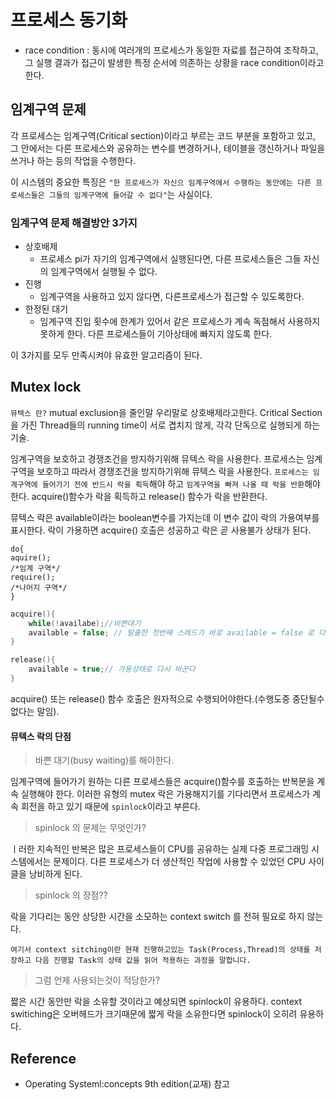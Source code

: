 # 프로세스 동기화

* race condition : 동시에 여러개의 프로세스가 동일한 자료를 접근하여 조작하고, 그 실행 결과가 접근이 발생한 특정 순서에 의존하는 상황을 race condition이라고 한다.



## 임계구역 문제

각 프로세스는 임계구역(Critical section)이라고 부르는 코드 부분을 포함하고 있고, 그 안에서는 다른 프로세스와 공유하는 변수를 변경하거나, 테이블을 갱신하거나 파일을 쓰거나 하는 등의 작업을 수행한다.

이 시스템의 중요한 특징은 `"한 프로세스가 자신으 임계구역에서 수행하는 동안에는 다른 프로세스들은 그들의 임계구역에 들어갈 수 없다"`는 사실이다.

### 임계구역 문제 해결방안 3가지

* 상호배제
  * 프로세스 pi가 자기의 임계구역에서 실행된다면, 다른 프로세스들은 그들 자신의 임계구역에서 실행될 수 없다.
* 진행
  * 임계구역을 사용하고 있지 않다면, 다른프로세스가 접근할 수 있도록한다.
* 한정된 대기
  * 임계구역 진입 횟수에 한계가 있어서 같은 프로세스가 계속 독점해서 사용하지 못하게 한다. 다른 프로세스들이 기아상태에 빠지지 않도록 한다.

이 3가지를 모두 만족시켜야 유효한 알고리즘이 된다.



## Mutex lock

`뮤텍스 란?`  mutual exclusion을 줄인말 우리말로 상호배제라고한다. Critical Section을 가진 Thread들의 running time이 서로 겹치지 않게, 각각 단독으로 실행되게 하는 기술.

임계구역을 보호하고 경쟁조건을 방지하기위해 뮤텍스 락을 사용한다. 프로세스는 임계구역을 보호하고 따라서 경쟁조건을 방지하기위해 뮤텍스 락을 사용한다.  `프로세스는 임계구역에 들어가기 전에 반드시 락을 획득`해야 하고 `임계구역을 빠져 나올 때 락을 반환`해야 한다. acquire()함수가 락을 획득하고 release() 함수가 락을 반환한다.

 뮤텍스 락은 available이라는 boolean변수를 가지는데 이 변수 값이 락의 가용여부를 표시한다. 락이 가용하면 acquire() 호출은 성공하고 락은 곧 사용불가 상태가 된다.

~~~
do{
aquire();
/*임계 구역*/
require();
/*나머지 구역*/
}
~~~



~~~c
acquire(){
	while(!availabe);//바쁜대기
    available = false; // 탈출한 첫번째 스레드가 바로 available = false 로 다시바꾼다.
}
~~~



~~~c
release(){
    available = true;// 가용상태로 다시 바꾼다
}
~~~

acquire() 또는 release() 함수 호출은 원자적으로 수행되어야한다.(수행도중 중단될수 없다는 말임).



#### 뮤텍스 락의 단점 

> 바쁜 대기(busy waiting)를 해야한다.

임계구역에 들어가기 원하는 다른 프로세스들은 acquire()함수를 호출하는 반복문을 계속 실행해야 한다.  이러한 유형의 mutex 락은 가용해지기를 기다리면서 프로세스가 계속 회전을 하고 있기 때문에 `spinlock`이라고 부른다. 

> spinlock 의 문제는 무엇인가?

ㅣ러한 지속적인 반복은 많은 프로세스들이 CPU를 공유하는 실제 다중 프로그래밍 시스템에서는 문제이다. 다른 프로세스가 더 생산적인 작업에 사용할 수 있었던 CPU 사이클을 낭비하게 된다.

> spinlock 의 장점??

락을 기다리는 동안 상당한 시간을 소모하는 context switch 를 전혀 필요로 하지 않는다.

```
여기서 context sitching이란 현재 진행하고있는 Task(Process,Thread)의 상태를 저장하고 다음 진행할 Task의 상태 값을 읽어 적용하는 과정을 말합니다.
```



> 그럼 언제 사용되는것이 적당한가?

짧은 시간 동안만 락을 소유할 것이라고 예상되면 spinlock이 유용하다. context switiching은 오버헤드가 크기때문에 짧게 락을 소유한다면 spinlock이 오히려 유용하다.



## Reference 

* Operating Systeml:concepts 9th edition(교재) 참고